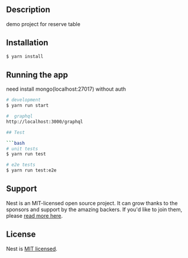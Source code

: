 
## Description

demo project for reserve table

## Installation

```bash
$ yarn install
```

## Running the app

need install mongo(localhost:27017)  without auth 

```bash
# development
$ yarn run start

#  graphql
http://localhost:3000/graphql

## Test

```bash
# unit tests
$ yarn run test

# e2e tests
$ yarn run test:e2e

```

## Support

Nest is an MIT-licensed open source project. It can grow thanks to the sponsors and support by the amazing backers. If you'd like to join them, please [read more here](https://docs.nestjs.com/support).

## License

Nest is [MIT licensed](LICENSE).
